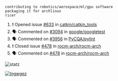 ```
contributing to robotics/aerospace/ml/gpu software
packaging it for archlinux
ricer
```

<!--START_SECTION:activity-->
1. ❗️ Opened issue [#633](https://github.com/catkin/catkin_tools/issues/633) in [catkin/catkin_tools](https://github.com/catkin/catkin_tools)
2. 🗣 Commented on [#3094](https://github.com/google/googletest/issues/3094) in [google/googletest](https://github.com/google/googletest)
3. 🗣 Commented on [#3956](https://github.com/PyCQA/pylint/issues/3956) in [PyCQA/pylint](https://github.com/PyCQA/pylint)
4. ❗️ Closed issue [#478](https://github.com/rocm-arch/rocm-arch/issues/478) in [rocm-arch/rocm-arch](https://github.com/rocm-arch/rocm-arch)
5. 🗣 Commented on [#478](https://github.com/rocm-arch/rocm-arch/issues/478) in [rocm-arch/rocm-arch](https://github.com/rocm-arch/rocm-arch)
<!--END_SECTION:activity-->


![statz](https://github-readme-stats.vercel.app/api?username=acxz&include_all_commits=true&show_icons=true)

[![lngwgez](https://github-readme-stats.vercel.app/api/top-langs/?username=acxz&layout=compact)](https://github.com/acxz/github-readme-stats)


<!--
**acxz/acxz** is a ✨ _special_ ✨ repository because its `README.md` (this file) appears on your GitHub profile.

Here are some ideas to get you started:

- 🔭 I’m currently working on ...
- 🌱 I’m currently learning ...
- 👯 I’m looking to collaborate on ...
- 🤔 I’m looking for help with ...
- 💬 Ask me about ...
- 📫 How to reach me: ...
- 😄 Pronouns: ...
- ⚡ Fun fact: ...
-->
